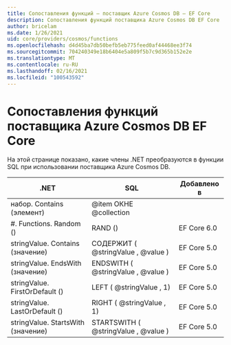 ```yaml
---
title: Сопоставления функций — поставщик Azure Cosmos DB — EF Core
description: Сопоставления функций поставщика Azure Cosmos DB EF Core
author: bricelam
ms.date: 1/26/2021
uid: core/providers/cosmos/functions
ms.openlocfilehash: d4d45ba7db50befb5eb775feed0af44468ee3f74
ms.sourcegitcommit: 704240349e18b6404e5a809f5b7c9d365b152e2e
ms.translationtype: MT
ms.contentlocale: ru-RU
ms.lasthandoff: 02/16/2021
ms.locfileid: "100543592"
---
```

# <a name="function-mappings-of-the-azure-cosmos-db-ef-core-provider"></a>Сопоставления функций поставщика Azure Cosmos DB EF Core

На этой странице показано, какие члены .NET преобразуются в функции SQL при использовании поставщика Azure Cosmos DB.

.NET                          | SQL                              | Добавлено в
----------------------------- | -------------------------------- | --------
набор. Contains (элемент)     | @item ОКНЕ @collection
#. Functions. Random ()         | RAND ()                           | EF Core 6.0
stringValue. Contains (значение)   | СОДЕРЖИТ ( @stringValue , @value )   | EF Core 5.0
stringValue. EndsWith (значение)   | ENDSWITH ( @stringValue , @value )   | EF Core 5.0
stringValue. FirstOrDefault ()  | LEFT ( @stringValue , 1)            | EF Core 5.0
stringValue. LastOrDefault ()   | RIGHT ( @stringValue , 1)           | EF Core 5.0
stringValue. StartsWith (значение) | STARTSWITH ( @stringValue , @value ) | EF Core 5.0
